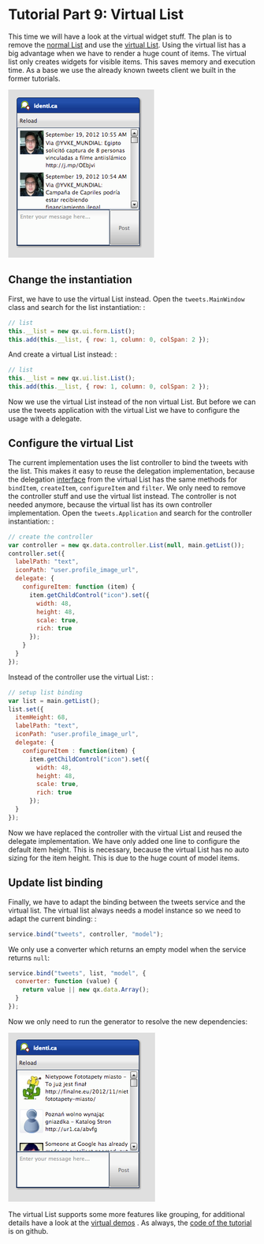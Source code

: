 # Tutorial Part 9: Virtual List

This time we will have a look at the virtual widget stuff. The plan is to remove
the [normal List](apps://apiviewer/#qx.ui.form.List) and use the
[virtual List](apps://apiviewer/#qx.ui.list.List). Using the virtual list has a
big advantage when we have to render a huge count of items. The virtual list
only creates widgets for visible items. This saves memory and execution time. As
a base we use the already known tweets client we built in the former tutorials.

![image](step42.png)

## Change the instantiation

First, we have to use the virtual List instead. Open the `tweets.MainWindow`
class and search for the list instantiation: :

```javascript
// list
this.__list = new qx.ui.form.List();
this.add(this.__list, { row: 1, column: 0, colSpan: 2 });
```

And create a virtual List instead: :

```javascript
// list
this.__list = new qx.ui.list.List();
this.add(this.__list, { row: 1, column: 0, colSpan: 2 });
```

Now we use the virtual List instead of the non virtual List. But before we can
use the tweets application with the virtual List we have to configure the usage
with a delegate.

## Configure the virtual List

The current implementation uses the list controller to bind the tweets with the
list. This makes it easy to reuse the delegation implementation, because the
delegation [interface](apps://apiviewer/#qx.ui.list.core.IListDelegate) from the
virtual List has the same methods for `bindItem`, `createItem`, `configureItem`
and `filter`. We only need to remove the controller stuff and use the virtual
list instead. The controller is not needed anymore, because the virtual list has
its own controller implementation. Open the `tweets.Application` and search for
the controller instantiation: :

```javascript
// create the controller
var controller = new qx.data.controller.List(null, main.getList());
controller.set({
  labelPath: "text",
  iconPath: "user.profile_image_url",
  delegate: {
    configureItem: function (item) {
      item.getChildControl("icon").set({
        width: 48,
        height: 48,
        scale: true,
        rich: true
      });
    }
  }
});
```

Instead of the controller use the virtual List: :

```javascript
// setup list binding
var list = main.getList();
list.set({
  itemHeight: 68,
  labelPath: "text",
  iconPath: "user.profile_image_url",
  delegate: {
    configureItem : function(item) {
      item.getChildControl("icon").set({
        width: 48,
        height: 48,
        scale: true,
        rich: true
      });
  }
});
```

Now we have replaced the controller with the virtual List and reused the
delegate implementation. We have only added one line to configure the default
item height. This is necessary, because the virtual List has no auto sizing for
the item height. This is due to the huge count of model items.

## Update list binding

Finally, we have to adapt the binding between the tweets service and the virtual
list. The virtual list always needs a model instance so we need to adapt the
current binding: :

```javascript
service.bind("tweets", controller, "model");
```

We only use a converter which returns an empty model when the service returns
`null`:

```javascript
service.bind("tweets", list, "model", {
  converter: function (value) {
    return value || new qx.data.Array();
  }
});
```

Now we only need to run the generator to resolve the new dependencies:

![image](tutorial_4_5-2.png)

The virtual List supports some more features like grouping, for additional
details have a look at the
[virtual demos](apps://demobrowser/#virtual~List.html) . As always, the
[code of the tutorial](https://github.com/qooxdoo/qxl.tweet-tutorial/tree/master/tweets/step4.5)
is on github.
